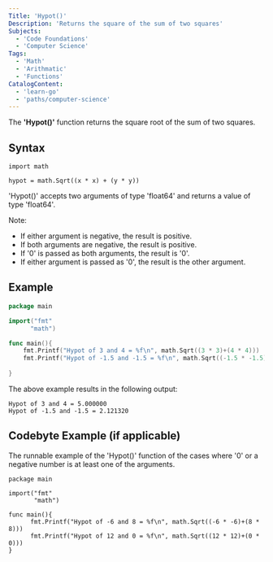 ```yaml
---
Title: 'Hypot()'
Description: 'Returns the square of the sum of two squares'
Subjects: 
  - 'Code Foundations'
  - 'Computer Science'
Tags: 
  - 'Math'
  - 'Arithmatic'
  - 'Functions'
CatalogContent: 
  - 'learn-go'
  - 'paths/computer-science'
---
```


The **'Hypot()'** function returns the square root of the sum of two squares.

## Syntax

```pseudo 
import math

hypot = math.Sqrt((x * x) + (y * y))
```
'Hypot()' accepts two arguments of type 'float64' and returns a value of type 'float64'.

Note:
- If either argument is negative, the result is positive.
- If both arguments are negative, the result is positive.
- If '0' is passed as both arguments, the result is '0'.
- If either argument is passed as '0', the result is the other argument.


## Example

```go
package main

import("fmt"
      "math")

func main(){
    fmt.Printf("Hypot of 3 and 4 = %f\n", math.Sqrt((3 * 3)+(4 * 4)))
    fmt.Printf("Hypot of -1.5 and -1.5 = %f\n", math.Sqrt((-1.5 * -1.5)+(-1.5 * -1.5)))
    
}
```
The above example results in the following output:

```shell
Hypot of 3 and 4 = 5.000000
Hypot of -1.5 and -1.5 = 2.121320
```

## Codebyte Example (if applicable)

The runnable example of the 'Hypot()' function of the cases where '0' or a negative number is at least one of the arguments. 

```codebyte/golang
package main

import("fmt"
       "math")
       
func main(){
      fmt.Printf("Hypot of -6 and 8 = %f\n", math.Sqrt((-6 * -6)+(8 * 8)))
      fmt.Printf("Hypot of 12 and 0 = %f\n", math.Sqrt((12 * 12)+(0 * 0)))
}
```